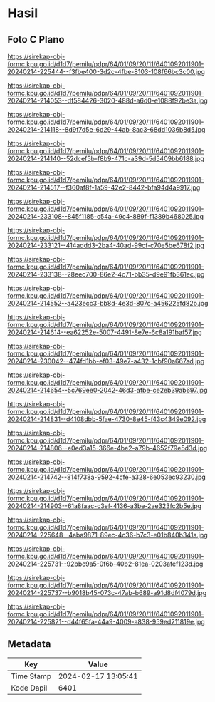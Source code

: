 # Hasil

## Foto C Plano

https://sirekap-obj-formc.kpu.go.id/d1d7/pemilu/pdpr/64/01/09/20/11/6401092011901-20240214-225444--f3fbe400-3d2c-4fbe-8103-108f66bc3c00.jpg

https://sirekap-obj-formc.kpu.go.id/d1d7/pemilu/pdpr/64/01/09/20/11/6401092011901-20240214-214053--df584426-3020-488d-a6d0-e1088f92be3a.jpg

https://sirekap-obj-formc.kpu.go.id/d1d7/pemilu/pdpr/64/01/09/20/11/6401092011901-20240214-214118--8d9f7d5e-6d29-44ab-8ac3-68dd1036b8d5.jpg

https://sirekap-obj-formc.kpu.go.id/d1d7/pemilu/pdpr/64/01/09/20/11/6401092011901-20240214-214140--52dcef5b-f8b9-471c-a39d-5d5409bb6188.jpg

https://sirekap-obj-formc.kpu.go.id/d1d7/pemilu/pdpr/64/01/09/20/11/6401092011901-20240214-214517--f360af8f-1a59-42e2-8442-bfa94d4a9917.jpg

https://sirekap-obj-formc.kpu.go.id/d1d7/pemilu/pdpr/64/01/09/20/11/6401092011901-20240214-233108--845f1185-c54a-49c4-889f-f1389b468025.jpg

https://sirekap-obj-formc.kpu.go.id/d1d7/pemilu/pdpr/64/01/09/20/11/6401092011901-20240214-233121--414addd3-2ba4-40ad-99cf-c70e5be678f2.jpg

https://sirekap-obj-formc.kpu.go.id/d1d7/pemilu/pdpr/64/01/09/20/11/6401092011901-20240214-233138--28eec700-86e2-4c71-bb35-d9e91fb361ec.jpg

https://sirekap-obj-formc.kpu.go.id/d1d7/pemilu/pdpr/64/01/09/20/11/6401092011901-20240214-214552--a423ecc3-bb8d-4e3d-807c-a456225fd82b.jpg

https://sirekap-obj-formc.kpu.go.id/d1d7/pemilu/pdpr/64/01/09/20/11/6401092011901-20240214-214614--ea62252e-5007-4491-8e7e-6c8a191baf57.jpg

https://sirekap-obj-formc.kpu.go.id/d1d7/pemilu/pdpr/64/01/09/20/11/6401092011901-20240214-230042--474fd1bb-ef03-49e7-a432-1cbf90a667ad.jpg

https://sirekap-obj-formc.kpu.go.id/d1d7/pemilu/pdpr/64/01/09/20/11/6401092011901-20240214-214654--5c769ee0-2042-46d3-afbe-ce2eb39ab697.jpg

https://sirekap-obj-formc.kpu.go.id/d1d7/pemilu/pdpr/64/01/09/20/11/6401092011901-20240214-214831--d4108dbb-5fae-4730-8e45-f43c4349e092.jpg

https://sirekap-obj-formc.kpu.go.id/d1d7/pemilu/pdpr/64/01/09/20/11/6401092011901-20240214-214806--e0ed3a15-366e-4be2-a79b-4652f79e5d3d.jpg

https://sirekap-obj-formc.kpu.go.id/d1d7/pemilu/pdpr/64/01/09/20/11/6401092011901-20240214-214742--814f738a-9592-4cfe-a328-6e053ec93230.jpg

https://sirekap-obj-formc.kpu.go.id/d1d7/pemilu/pdpr/64/01/09/20/11/6401092011901-20240214-214903--61a8faac-c3ef-4136-a3be-2ae323fc2b5e.jpg

https://sirekap-obj-formc.kpu.go.id/d1d7/pemilu/pdpr/64/01/09/20/11/6401092011901-20240214-225648--4aba9871-89ec-4c36-b7c3-e01b840b341a.jpg

https://sirekap-obj-formc.kpu.go.id/d1d7/pemilu/pdpr/64/01/09/20/11/6401092011901-20240214-225731--92bbc9a5-0f6b-40b2-81ea-0203afef123d.jpg

https://sirekap-obj-formc.kpu.go.id/d1d7/pemilu/pdpr/64/01/09/20/11/6401092011901-20240214-225737--b9018b45-073c-47ab-b689-a91d8df4079d.jpg

https://sirekap-obj-formc.kpu.go.id/d1d7/pemilu/pdpr/64/01/09/20/11/6401092011901-20240214-225821--d44f65fa-44a9-4009-a838-959ed211819e.jpg


## Metadata

| Key        | Value               |
| ---------- | ------------------- |
| Time Stamp | 2024-02-17 13:05:41 |
| Kode Dapil | 6401                |



